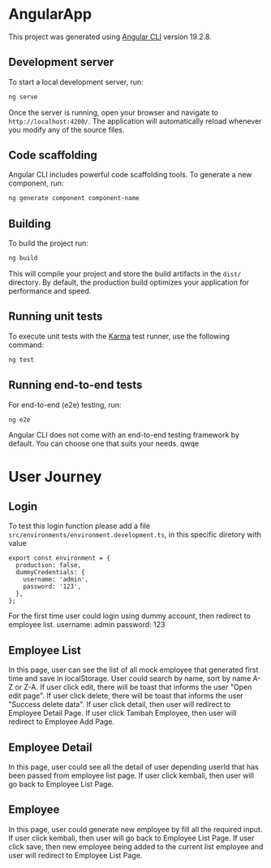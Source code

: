 # AngularApp

This project was generated using [Angular CLI](https://github.com/angular/angular-cli) version 19.2.8.

## Development server

To start a local development server, run:

```bash
ng serve
```

Once the server is running, open your browser and navigate to `http://localhost:4200/`. The application will automatically reload whenever you modify any of the source files.

## Code scaffolding

Angular CLI includes powerful code scaffolding tools. To generate a new component, run:

```bash
ng generate component component-name
```

## Building

To build the project run:

```bash
ng build
```

This will compile your project and store the build artifacts in the `dist/` directory. By default, the production build optimizes your application for performance and speed.

## Running unit tests

To execute unit tests with the [Karma](https://karma-runner.github.io) test runner, use the following command:

```bash
ng test
```

## Running end-to-end tests

For end-to-end (e2e) testing, run:

```bash
ng e2e
```

Angular CLI does not come with an end-to-end testing framework by default. You can choose one that suits your needs. qwqe

# User Journey

## Login

To test this login function please add a file `src/environments/environment.development.ts`, in this specific diretory with value

```
export const environment = {
  production: false,
  dummyCredentials: {
    username: 'admin',
    password: '123',
  },
};
```

For the first time user could login using dummy account, then redirect to employee list.
username: admin
password: 123

## Employee List

In this page, user can see the list of all mock employee that generated first time and save in localStorage. User could search by name, sort by name A-Z or Z-A.
If user click edit, there will be toast that informs the user "Open edit page".
If user click delete, there will be toast that informs the user "Success delete data".
If user click detail, then user will redirect to Employee Detail Page.
If user click Tambah Employee, then user will redirect to Employee Add Page.

## Employee Detail

In this page, user could see all the detail of user depending userId that has been passed from employee list page.
If user click kembali, then user will go back to Employee List Page.

## Employee

In this page, user could generate new employee by fill all the required input.
If user click kembali, then user will go back to Employee List Page.
If user click save, then new employee being added to the current list employee and user will redirect to Employee List Page.
